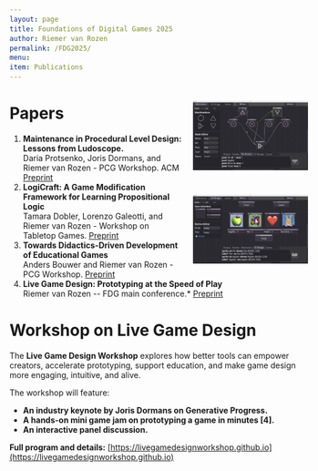 ```yaml
---
layout: page
title: Foundations of Digital Games 2025
author: Riemer van Rozen
permalink: /FDG2025/
menu:
item: Publications
---
```

<div style="width: 40%; float: right;">
  <div style="width: 100%; padding: 20px;">
    <a href="https://vrozen.github.io/Vie">
      <img src="/assets/Fig12_Mechanics.jpg">
    </a>
  </div>
  <div style="width: 100%; padding: 20px;">
    <a href="https://vrozen.github.io/Vie">
      <img src="/assets/Fig13_UI_Design.jpg">
    </a>
  </div>
</div>

# Papers
1. **Maintenance in Procedural Level Design: Lessons from Ludoscope.**<br>Daria Protsenko, Joris Dormans, and Riemer van Rozen - PCG Workshop. ACM [Preprint](https://pcgworkshop.com/archive/protsenko2025maintenance.pdf)
2. **LogiCraft: A Game Modification Framework for Learning Propositional Logic**<br>Tamara Dobler, Lorenzo Galeotti, and Riemer van Rozen - Workshop on Tabletop Games. [Preprint](https://tabletopgamesworkshop.org/papers/logicraft_a_game_modification_framework_for_learning_propositional_logic.pdf)
3. **Towards Didactics-Driven Development of Educational Games**<br>Anders Bouwer and Riemer van Rozen - PCG Workshop. [Preprint](https://pcgworkshop.com/archive/bouwer2025didactics.pdf)
4. **Live Game Design: Prototyping at the Speed of Play**<br>Riemer van Rozen -- FDG main conference.* [Preprint](assets/papers/FDG2025_LiveGameDesign_preprint.pdf)

# Workshop on Live Game Design
The **Live Game Design Workshop** explores how better tools can empower creators, accelerate prototyping, support education, and make game design more engaging, intuitive, and alive.

The workshop will feature:
* **An industry keynote by Joris Dormans on Generative Progress.**
* **A hands-on mini game jam on prototyping a game in minutes [4].**
* **An interactive panel discussion.**

**Full program and details:** [https://livegamedesignworkshop.github.io](https://livegamedesignworkshop.github.io)
